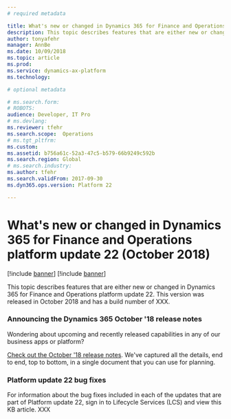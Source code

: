 ```yaml
---
# required metadata

title: What's new or changed in Dynamics 365 for Finance and Operations platform update 22 (October 2018)
description: This topic describes features that are either new or changed in Dynamics 365 for Finance and Operation platform update 22. This version was released in October 2018.
author: tonyafehr
manager: AnnBe
ms.date: 10/09/2018
ms.topic: article
ms.prod: 
ms.service: dynamics-ax-platform
ms.technology: 

# optional metadata

# ms.search.form: 
# ROBOTS: 
audience: Developer, IT Pro
# ms.devlang: 
ms.reviewer: tfehr
ms.search.scope:  Operations
# ms.tgt_pltfrm: 
ms.custom: 
ms.assetid: b756a61c-52a3-47c5-b579-66b9249c592b
ms.search.region: Global
# ms.search.industry: 
ms.author: tfehr
ms.search.validFrom: 2017-09-30 
ms.dyn365.ops.version: Platform 22

---
```

# What's new or changed in Dynamics 365 for Finance and Operations platform update 22 (October 2018)

[!include [banner](../includes/banner.md)]
[!include [banner](../includes/review-banner.md)]

This topic describes features that are either new or changed in Dynamics 365 for Finance and Operations platform update 22. This version was released in October 2018 and has a build number of XXX.

### Announcing the Dynamics 365 October '18 release notes
Wondering about upcoming and recently released capabilities in any of our business apps or platform? 

[Check out the October '18 release notes](https://go.microsoft.com/fwlink/?linkid=870424). We've captured all the details, end to end, top to bottom, in a single document that you can use for planning. 

### Platform update 22 bug fixes
For information about the bug fixes included in each of the updates that are part of Platform update 22, sign in to Lifecycle Services (LCS) and view this KB article. XXX
